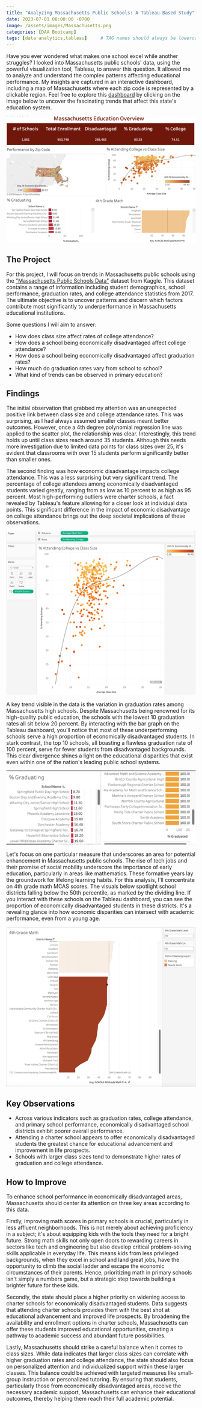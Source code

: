 ```yaml
---
title: "Analyzing Massachusetts Public Schools: A Tableau-Based Study"
date: 2023-07-01 00:00:00 -0700
image: /assets/images/Massachusetts.png
categories: [DAA Bootcamp]
tags: [data analytics,tableau]     # TAG names should always be lowercase
---
```


Have you ever wondered what makes one school excel while another struggles? I looked into Massachusetts public schools' data, using the powerful visualization tool, Tableau, to answer this question. It allowed me to analyze and understand the complex patterns affecting educational performance. My insights are captured in an interactive dashboard, including a map of Massachusetts where each zip code is represented by a clickable region. Feel free to explore this [dashboard](https://public.tableau.com/app/profile/reid.glaze/viz/Massachusetts_16880559956770/Dashboard?publish=yes) by clicking on the image below to uncover the fascinating trends that affect this state's education system.


[![by origin](/assets/images/MassDashboard.png)](https://public.tableau.com/app/profile/reid.glaze/viz/Massachusetts_16880559956770/Dashboard?publish=yes)

## The Project

For this project, I will focus on trends in Massachusetts public schools using the ["Massachusetts Public Schools Data"](https://www.kaggle.com/datasets/ndalziel/massachusetts-public-schools-data) dataset from Kaggle. This dataset contains a range of information including student demographics, school performance, graduation rates, and college attendance statistics from 2017. The ultimate objective is to uncover patterns and discern which factors contribute most significantly to underperformance in Massachusetts educational institutions.

Some questions I will aim to answer:
* How does class size affect rates of college attendance?
* How does a school being economically disadvantaged affect college attendance?
* How does a school being economically disadvantaged affect graduation rates?
* How much do graduation rates vary from school to school?
* What kind of trends can be observed in primary education?

## Findings

The initial observation that grabbed my attention was an unexpected positive link between class size and college attendance rates. This was surprising, as I had always assumed smaller classes meant better outcomes. However, once a 4th degree polynomial regression line was applied to the scatter plot, the relationship was clear. Interestingly, this trend holds up until class sizes reach around 35 students. Although this needs more investigation due to limited data points for class sizes over 25, it's evident that classrooms with over 15 students perform significantly better than smaller ones.

The second finding was how economic disadvantage impacts college attendance. This was a less surprising but very significant trend. The percentage of college attendees among economically disadvantaged students varied greatly, ranging from as low as 10 percent to as high as 95 percent. Most high-performing outliers were charter schools, a fact revealed by Tableau's feature allowing for a closer look at individual data points. This significant difference in the impact of economic disadvantage on college attendance brings out the deep societal implications of these observations.

![by origin](/assets/images/ClassSize.png)

A key trend visible in the data is the variation in graduation rates among Massachusetts high schools. Despite Massachusetts being renowned for its high-quality public education, the schools with the lowest 10 graduation rates all sit below 20 percent. By interacting with the bar graph on the Tableau dashboard, you'll notice that most of these underperforming schools serve a high proportion of economically disadvantaged students. In stark contrast, the top 10 schools, all boasting a flawless graduation rate of 100 percent, serve far fewer students from disadvantaged backgrounds. This clear divergence shines a light on the educational disparities that exist even within one of the nation's leading public school systems.

![by origin](/assets/images/BottomTop.png)

Let's focus on one particular measure that underscores an area for potential enhancement in Massachusetts public schools. The rise of tech jobs and their promise of social mobility underscore the importance of early education, particularly in areas like mathematics. These formative years lay the groundwork for lifelong learning habits. For this analysis, I'll concentrate on 4th grade math MCAS scores. The visuals below spotlight school districts falling below the 50th percentile, as marked by the dividing line. If you interact with these schools on the Tableau dashboard, you can see the proportion of economically disadvantaged students in these districts. It's a revealing glance into how economic disparities can intersect with academic performance, even from a young age.

![by origin](/assets/images/4thGrade.png)

## Key Observations

* Across various indicators such as graduation rates, college attendance, and primary school performance, economically disadvantaged school districts exhibit poorer overall performance.
* Attending a charter school appears to offer economically disadvantaged students the greatest chance for educational advancement and improvement in life prospects.
* Schools with larger class sizes tend to demonstrate higher rates of graduation and college attendance.

## How to Improve

To enhance school performance in economically disadvantaged areas, Massachusetts should center its attention on three key areas according to this data.

Firstly, improving math scores in primary schools is crucial, particularly in less affluent neighborhoods. This is not merely about achieving proficiency in a subject; it's about equipping kids with the tools they need for a bright future. Strong math skills not only open doors to rewarding careers in sectors like tech and engineering but also develop critical problem-solving skills applicable in everyday life. This means kids from less privileged backgrounds, when they excel in school and land great jobs, have the opportunity to climb the social ladder and escape the economic circumstances of their parents. Hence, prioritizing math in primary schools isn't simply a numbers game, but a strategic step towards building a brighter future for these kids.

Secondly, the state should place a higher priority on widening access to charter schools for economically disadvantaged students. Data suggests that attending charter schools provides them with the best shot at educational advancement and improved life prospects. By broadening the availability and enrollment options in charter schools, Massachusetts can offer these students improved educational opportunities, creating a pathway to academic success and abundant future possibilities.

Lastly, Massachusetts should strike a careful balance when it comes to class sizes. While data indicates that larger class sizes can correlate with higher graduation rates and college attendance, the state should also focus on personalized attention and individualized support within these larger classes. This balance could be achieved with targeted measures like small-group instruction or personalized tutoring. By ensuring that students, particularly those from economically disadvantaged areas, receive the necessary academic support, Massachusetts can enhance their educational outcomes, thereby helping them reach their full academic potential.

